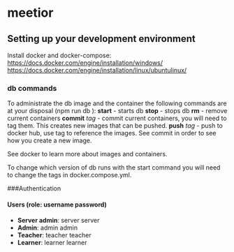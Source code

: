 # meetior
## Setting up your development environment

Install docker and docker-compose:
https://docs.docker.com/engine/installation/windows/
https://docs.docker.com/engine/installation/linux/ubuntulinux/

### db commands
To administrate the db image and the container the following commands
are at your disposal (npm run db <command>):
**start** - starts db
**stop** - stops db
**rm** - remove current containers
**commit** _tag_ - commit current containers, you will need to tag them. This
creates new images that can be pushed.
**push** _tag_ - push to docker hub, use tag to reference the images. See
commit in order to see how you create a new image.

See docker to learn more about images and containers.

To change which version of db runs with the start command you will need to change the
tags in docker.compose.yml.

###Authentication
#### Users (role: username password)
* **Server admin**: server server
* **Admin**: admin admin
* **Teacher**: teacher teacher
* **Learner**: learner learner

